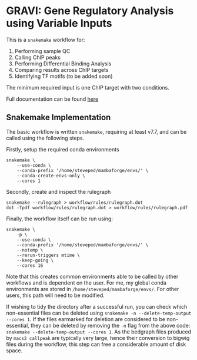 # GRAVI: Gene Regulatory Analysis using Variable Inputs

This is a `snakemake` workflow for:

1. Performing sample QC
2. Calling ChIP peaks
3. Performing Differential Binding Analysis
4. Comparing results across ChIP targets
5. Identifying TF motifs (to be added soon)

The minimum required input is one ChIP target with two conditions.

Full documentation can be found [here](https://steveped.github.io/GRAVI/)


## Snakemake Implementation

The basic workflow is written `snakemake`, requiring at least v7.7, and can be called using the following steps.

Firstly, setup the required conda environments

```
snakemake \
	--use-conda \
	--conda-prefix '/home/steveped/mambaforge/envs/' \
	--conda-create-envs-only \
	--cores 1
```

Secondly, create and inspect the rulegraph

```
snakemake --rulegraph > workflow/rules/rulegraph.dot
dot -Tpdf workflow/rules/rulegraph.dot > workflow/rules/rulegraph.pdf
```

Finally, the workflow itself can be run using:

```
snakemake \
	-p \
	--use-conda \
	--conda-prefix '/home/steveped/mambaforge/envs/' \
	--notemp \
	--rerun-triggers mtime \
	--keep-going \
	--cores 16
```

Note that this creates common environments able to be called by other workflows and is dependent on the user.
For me, my global conda environments are stored in `/home/steveped/mambaforge/envs/`.
For other users, this path will need to be modified.

If wishing to tidy the directory after a successful run, you can check which non-essential files can be deleted using `snakemake -n --delete-temp-output --cores 1`.
If the files earmarked for deletion are considered to be non-essential, they can be deleted by removing the `-n` flag from the above code: `snakemake --delete-temp-output --cores 1`.
As the bedgraph files produced by `macs2 callpeak` are typically very large, hence their conversion to bigwig files during the workflow, this step can free a considerable amount of disk space.
